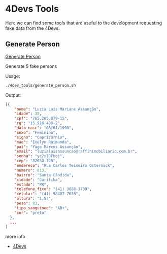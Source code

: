 # 4Devs Tools

Here we can find some tools that are useful to the development 
requesting fake data from the 4Devs.

## Generate Person

[Generate Person](./4dev_tools/generate_person.sh)

Generate 5 fake persons

Usage:

```bash
./4dev_tools/generate_person.sh
```

Output:

```json
[{
    "nome": "Luzia Laís Mariane Assunção",
    "idade": 35,
    "cpf": "765.205.879-15",
    "rg": "15.916.486-2",
    "data_nasc": "08/01/1990",
    "sexo": "Feminino",
    "signo": "Capricórnio",
    "mae": "Evelyn Raimunda",
    "pai": "Yago Marcos Assunção",
    "email": "luzialaisassuncao@raffinimobiliario.com.br",
    "senha": "yc7xlOFboj",
    "cep": "82630-720",
    "endereco": "Rua Carlos Teixeira Osternack",
    "numero": 813,
    "bairro": "Santa Cândida",
    "cidade": "Curitiba",
    "estado": "PR",
    "telefone_fixo": "(41) 3888-3739",
    "celular": "(41) 98487-7636",
    "altura": "1,57",
    "peso": 83,
    "tipo_sanguineo": "AB+",
    "cor": "preto"
  }, 
  ...
]
```


more info

- [4Devs](https://4devs.com.br)
